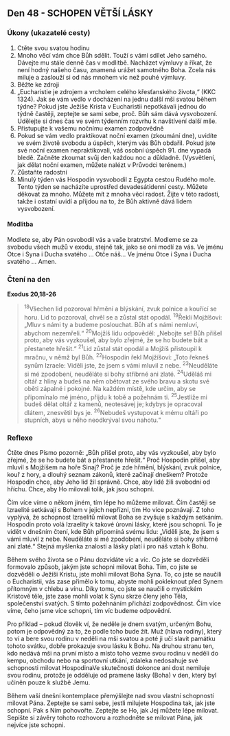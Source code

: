## Den 48 - SCHOPEN VĚTŠÍ LÁSKY

### Úkony (ukazatelé cesty)

1. Ctěte svou svatou hodinu
1. Mnoho věcí vám chce Bůh sdělit. Touží s vámi sdílet Jeho samého. Dávejte mu stále denně čas v modlitbě. Nacházet výmluvy a říkat, že není hodný našeho času, znamená urážet samotného Boha. Zcela nás miluje a zaslouží si od nás mnohem víc než pouhé výmluvy.
1. Běžte ke zdroji
1. „Eucharistie je zdrojem a vrcholem celého křesťanského života,“ (KKC 1324). Jak se vám vedlo v docházení na jednu další mši svatou během týdne? Pokud jste Ježíše Krista v Eucharistii nepotkávali jednou do týdně častěji, zeptejte se sami sebe, proč. Bůh sám dává vysvobození. Udělejte si dnes čas ve svém týdenním rozvrhu k navštívení další mše.
1. Přistupujte k vašemu nočnímu examen zodpovědně
1. Pokud se vám vedlo praktikovat noční examen (zkoumání dne), uvidíte ve svém životě svobodu a úspěch, kterým vás Bůh obdařil. Pokud jste své noční examen nepraktikovali, váš osobní úspěch 91. dne vypadá bledě. Začněte zkoumat svůj den každou noc a důkladně. (Vysvětlení, jak dělat noční examen, můžete nalézt v Průvodci terénem.)
1. Zůstaňte radostní
1. Minulý týden vás Hospodin vysvobodil z Egypta cestou Rudého moře. Tento týden se nacházíte uprostřed devadesátidenní cesty. Můžete děkovat za mnoho. Můžete mít z mnoha věcí radost. Žijte v této radosti, takže i ostatní uvidí a přijdou na to, že Bůh aktivně dává lidem vysvobození.

#### Modlitba

Modlete se, aby Pán osvobodil vás a vaše bratrství.
Modleme se za svobodu všech mužů v exodu, stejně tak, jako se oni modlí za vás.
Ve jménu Otce i Syna i Ducha svatého … Otče náš… Ve jménu Otce i Syna i Ducha svatého … Amen.

### Čtení na den

**Exodus 20,18-26**

> <sup>18</sup>Všechen lid pozoroval hřmění a blýskání, zvuk polnice a kouřící se horu. Lid to pozoroval, chvěl se a zůstal stát opodál.
> <sup>19</sup>Řekli Mojžíšovi: „Mluv s námi ty a budeme poslouchat. Bůh ať s námi nemluví, abychom nezemřeli.“
> <sup>20</sup>Mojžíš lidu odpověděl: „Nebojte se! Bůh přišel proto, aby vás vyzkoušel, aby bylo zřejmé, že se ho budete bát a přestanete hřešit.“
> <sup>21</sup>Lid zůstal stát opodál a Mojžíš přistoupil k mračnu, v němž byl Bůh.
> <sup>22</sup>Hospodin řekl Mojžíšovi: „Toto řekneš synům Izraele: Viděli jste, že jsem s vámi mluvil z nebe.
> <sup>23</sup>Neuděláte si mé zpodobení, neuděláte si bohy stříbrné ani zlaté.
> <sup>24</sup>Uděláš mi oltář z hlíny a budeš na něm obětovat ze svého bravu a skotu své oběti zápalné i pokojné. Na každém místě, kde určím, aby se připomínalo mé jméno, přijdu k tobě a požehnám ti.
> <sup>25</sup>Jestliže mi budeš dělat oltář z kamenů, neotesávej je; kdybys je opracoval dlátem, znesvětil bys je.
> <sup>26</sup>Nebudeš vystupovat k mému oltáři po stupních, abys u něho neodkrýval svou nahotu.“

### Reflexe

Čtěte dnes Písmo pozorně: „Bůh přišel proto, aby vás vyzkoušel, aby bylo zřejmé, že se ho budete bát a přestanete hřešit.“ Proč
Hospodin přišel, aby mluvil s Mojžíšem na hoře Sinaj? Proč je zde hřmění, blýskání, zvuk polnice, kouř z hory, a dlouhý seznam
zákonů, které začínají dneškem? Protože Hospodin chce, aby Jeho lid žil správně. Chce, aby lidé žili svobodni od hříchu. Chce, aby
Ho milovali tolik, jak jsou schopni.

Čím více víme o někom jiném, tím lépe ho můžeme milovat. Čím častěji se Izraelité setkávají s Bohem v jejich nepřízni, tím Ho více
poznávají. Z toho vyplývá, že schopnost Izraelitů milovat Boha se zvyšuje s každým setkáním. Hospodin proto volá Izraelity k takové
úrovni lásky, které jsou schopni. To je vidět v dnešním čtení, kde Bůh připomíná svému lidu: „Viděli jste, že jsem s vámi mluvil z
nebe. Neuděláte si mé zpodobení, neuděláte si bohy stříbrné ani zlaté.“ Stejná myšlenka znalosti a lásky platí i pro náš vztah k Bohu.

Během svého života se o Pánu dozvídáte víc a víc. Co jste se dozvěděli formovalo způsob, jakým jste schopni milovat Boha. Tím,
co jste se dozvěděli o Ježíši Kristu, jste mohli milovat Boha Syna. To, co jste se naučili o Eucharistii, vás zase přimělo k tomu, abyste
mohli pokleknout před Synem přítomným v chlebu a vínu. Díky tomu, co jste se naučili o mystickém Kristově těle, jste zase mohli
volat k Synu skrze členy jeho Těla, společenství svatých. S tímto požehnáním přichází zodpovědnost. Čím více víme, čeho jsme více
schopni, tím víc budeme odpovědní.

Pro příklad – pokud člověk ví, že neděle je dnem svatým, určeným Bohu, potom je odpovědný za to, že podle toho bude žít. Muž
(hlava rodiny), který to ví a bere svou rodinu v neděli na mši svatou a poté ji učí slavit památku tohoto svátku, dobře prokazuje svou
lásku k Bohu. Na druhou stranu ten, kdo nedává mši na první místo a místo toho vezme svou rodinu v neděli do kempu, obchodu
nebo na sportovní utkání, zdaleka nedosahuje své schopnosti milovat HospodinaVe skutečnosti dokonce ani dost nemiluje svou
rodinu, protože je odděluje od pramene lásky (Boha) v den, který byl učiněn pouze k službě Jemu.

Během vaší dnešní kontemplace přemýšlejte nad svou vlastní schopností milovat Pána. Zeptejte se sami sebe, jestli milujete
Hospodina tak, jak jste schopní. Pak s Ním pohovořte. Zeptejte se Ho, jak Jej můžete lépe milovat. Sepište si závěry tohoto rozhovoru
a rozhodněte se milovat Pána, jak nejvíce jste schopni.
